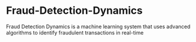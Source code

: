 # Fraud-Detection-Dynamics
Fraud Detection Dynamics is a machine learning system that uses advanced algorithms to identify fraudulent transactions in real-time
